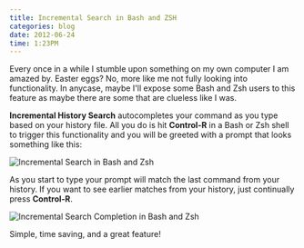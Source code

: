 ```yaml
---
title: Incremental Search in Bash and ZSH
categories: blog
date: 2012-06-24
time: 1:23PM
---
```

Every once in a while I stumble upon something on my own computer I am amazed by. Easter eggs? No, more like me not fully looking into functionality. In anycase, maybe I'll expose some Bash and Zsh users to this feature as maybe there are some that are clueless like I was.

**Incremental History Search** autocompletes your command as you type based on your history file. All you do is hit **Control-R** in a Bash or Zsh shell to trigger this functionality and you will be greeted with a prompt that looks something like this:

<img src="/blog/Incremental-Search-In-Bash-And-Zsh/zsh-search.png" alt="Incremental Search in Bash and Zsh"/>

As you start to type your prompt will match the last command from your history. If you want to see earlier matches from your history, just continually press **Control-R**.

<img src="/blog/Incremental-Search-In-Bash-And-Zsh/zsh-search-2.png" alt="Incremental Search Completion in Bash and Zsh"/>

Simple, time saving, and a great feature!
